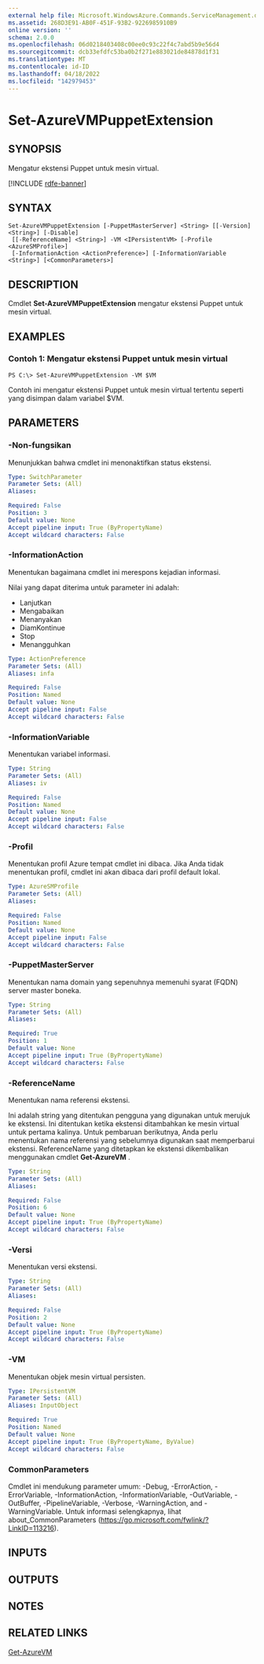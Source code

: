 ```yaml
---
external help file: Microsoft.WindowsAzure.Commands.ServiceManagement.dll-Help.xml
ms.assetid: 268D3E91-AB0F-451F-93B2-9226985910B9
online version: ''
schema: 2.0.0
ms.openlocfilehash: 06d0218403408c00ee0c93c22f4c7abd5b9e56d4
ms.sourcegitcommit: dcb33efdfc53ba0b2f271e883021de84878d1f31
ms.translationtype: MT
ms.contentlocale: id-ID
ms.lasthandoff: 04/18/2022
ms.locfileid: "142979453"
---
```

# Set-AzureVMPuppetExtension

## SYNOPSIS
Mengatur ekstensi Puppet untuk mesin virtual.

[!INCLUDE [rdfe-banner](../../includes/rdfe-banner.md)]

## SYNTAX

```
Set-AzureVMPuppetExtension [-PuppetMasterServer] <String> [[-Version] <String>] [-Disable]
 [[-ReferenceName] <String>] -VM <IPersistentVM> [-Profile <AzureSMProfile>]
 [-InformationAction <ActionPreference>] [-InformationVariable <String>] [<CommonParameters>]
```

## DESCRIPTION
Cmdlet **Set-AzureVMPuppetExtension** mengatur ekstensi Puppet untuk mesin virtual.

## EXAMPLES

### Contoh 1: Mengatur ekstensi Puppet untuk mesin virtual
```
PS C:\> Set-AzureVMPuppetExtension -VM $VM
```

Contoh ini mengatur ekstensi Puppet untuk mesin virtual tertentu seperti yang disimpan dalam variabel $VM.

## PARAMETERS

### -Non-fungsikan
Menunjukkan bahwa cmdlet ini menonaktifkan status ekstensi.

```yaml
Type: SwitchParameter
Parameter Sets: (All)
Aliases: 

Required: False
Position: 3
Default value: None
Accept pipeline input: True (ByPropertyName)
Accept wildcard characters: False
```

### -InformationAction
Menentukan bagaimana cmdlet ini merespons kejadian informasi.

Nilai yang dapat diterima untuk parameter ini adalah:

- Lanjutkan
- Mengabaikan
- Menanyakan
- DiamKontinue
- Stop
- Menangguhkan

```yaml
Type: ActionPreference
Parameter Sets: (All)
Aliases: infa

Required: False
Position: Named
Default value: None
Accept pipeline input: False
Accept wildcard characters: False
```

### -InformationVariable
Menentukan variabel informasi.

```yaml
Type: String
Parameter Sets: (All)
Aliases: iv

Required: False
Position: Named
Default value: None
Accept pipeline input: False
Accept wildcard characters: False
```

### -Profil
Menentukan profil Azure tempat cmdlet ini dibaca.
Jika Anda tidak menentukan profil, cmdlet ini akan dibaca dari profil default lokal.

```yaml
Type: AzureSMProfile
Parameter Sets: (All)
Aliases: 

Required: False
Position: Named
Default value: None
Accept pipeline input: False
Accept wildcard characters: False
```

### -PuppetMasterServer
Menentukan nama domain yang sepenuhnya memenuhi syarat (FQDN) server master boneka.

```yaml
Type: String
Parameter Sets: (All)
Aliases: 

Required: True
Position: 1
Default value: None
Accept pipeline input: True (ByPropertyName)
Accept wildcard characters: False
```

### -ReferenceName
Menentukan nama referensi ekstensi.

Ini adalah string yang ditentukan pengguna yang digunakan untuk merujuk ke ekstensi.
Ini ditentukan ketika ekstensi ditambahkan ke mesin virtual untuk pertama kalinya.
Untuk pembaruan berikutnya, Anda perlu menentukan nama referensi yang sebelumnya digunakan saat memperbarui ekstensi.
ReferenceName yang ditetapkan ke ekstensi dikembalikan menggunakan cmdlet **Get-AzureVM** .

```yaml
Type: String
Parameter Sets: (All)
Aliases: 

Required: False
Position: 6
Default value: None
Accept pipeline input: True (ByPropertyName)
Accept wildcard characters: False
```

### -Versi
Menentukan versi ekstensi.

```yaml
Type: String
Parameter Sets: (All)
Aliases: 

Required: False
Position: 2
Default value: None
Accept pipeline input: True (ByPropertyName)
Accept wildcard characters: False
```

### -VM
Menentukan objek mesin virtual persisten.

```yaml
Type: IPersistentVM
Parameter Sets: (All)
Aliases: InputObject

Required: True
Position: Named
Default value: None
Accept pipeline input: True (ByPropertyName, ByValue)
Accept wildcard characters: False
```

### CommonParameters
Cmdlet ini mendukung parameter umum: -Debug, -ErrorAction, -ErrorVariable, -InformationAction, -InformationVariable, -OutVariable, -OutBuffer, -PipelineVariable, -Verbose, -WarningAction, and -WarningVariable. Untuk informasi selengkapnya, lihat about_CommonParameters (https://go.microsoft.com/fwlink/?LinkID=113216).

## INPUTS

## OUTPUTS

## NOTES

## RELATED LINKS

[Get-AzureVM](./Get-AzureVM.md)


